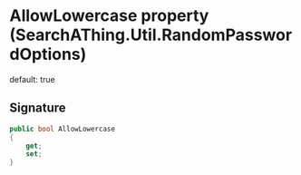 # AllowLowercase property (SearchAThing.Util.RandomPasswordOptions)
default: true

## Signature
```csharp
public bool AllowLowercase
{
    get;
    set;
}
```
